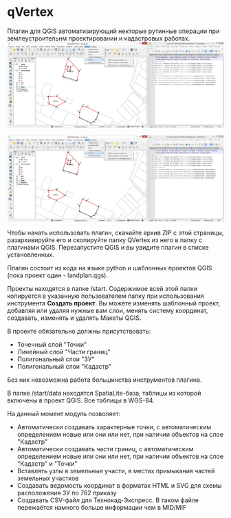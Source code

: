 # qVertex

Плагин для QGIS автоматизирующий некторые рутинные операции при землеустроительнм проектировании и кадастровых работах.
![Внешний вид](/screen.png)

![Внешний вид](/screen.png)

Чтобы начать использовать плагин, скачайте архив ZIP с этой страницы, разархивируйте его и скопируйте папку QVertex из него в папку с плагинами QGIS. Перезапустите QGIS и вы увидите плагин в списке установленных.

Плагин состоит из кода на языке python и шаблонных проектов QGIS (пока проект один - landplan.qgs).

Проекты находятся в папке /start. Содержимое всей этой папки копируется в указанную пользователем папку при использования инструмента **Создать проект**. Вы можете изменять шаблонный проект, добавляя или удаляя нужные вам слои, менять систему координат, создавать, изменять и удалять Макеты QGIS.

В проекте обязательно должны присутствовать:
* Точечный слой "Точки"
* Линейный слой "Части границ"
* Полигональный слои "ЗУ"
* Полигональный слои "Кадастр"

Без них невозможна работа большинства инструментов плагина.

В папке /start/data находятся SpatiaLite-база, таблицы из которой включены в проект QGIS. Все таблицы в WGS-84.

На данный момент модуль позволяет:
* Автоматически создавать характерные точки, с автоматическим определением новые или они или нет, при наличии объектов на слое "Кадастр"
* Автоматически создавать части границ, с автоматическим определением новые или они или нет, при наличии объектов на слое "Кадастр" и "Точки"
* Вставлять узлы в земельные участи, в местах примыкания частей земельных участков
* Создавать ведомость координат в форматах HTML и SVG для схемы расположения ЗУ по 762 приказу
* Создавать CSV-файл для Технокад-Экспресс. В таком файле пережаётся намного больше информации чем в MID/MIF
